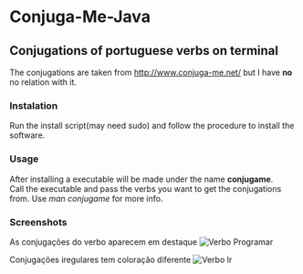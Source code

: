 # Conjuga-Me-Java
## Conjugations of portuguese verbs on terminal
  The conjugations are taken from http://www.conjuga-me.net/ but I have **no** no relation with it.

### Instalation
  Run the install script(may need sudo) and follow the procedure to install the software.

### Usage
  After installing a executable will be made under the name **conjugame**.  
  Call the executable and pass the verbs you want to get the conjugations from. Use *man conjugame* for more info.

### Screenshots
As conjugações do verbo aparecem em destaque
![Verbo Programar](/images/VerboProgramar.png)

Conjugações iregulares tem coloração diferente
![Verbo Ir](/images/VerboIr.png)
